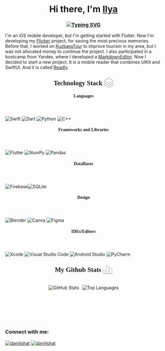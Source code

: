 <h1 align="center">Hi there, I'm <a href="https://t.me/CaS1E" target="_blank">Ilya</a> 
</h1>

<h3 align="center"><a href="https://git.io/typing-svg"><img src="https://readme-typing-svg.herokuapp.com?font=Fira+Code&weight=500&size=24&pause=1000&color=2791FE&center=true&vCenter=true&width=435&lines=%D0%9Cobile+developer%2C+ITMO+student" alt="Typing SVG" /></a></h3>

I'm an iOS mobile developer, but I'm getting started with Flutter. Now I'm developing my [Flicker](https://github.com/WillowRussia/Flicker) project, for saving the most precious memories. Before that, I worked on [KuzbassTour](https://github.com/WillowRussia/KuzbassTour) to improve tourism in my area, but I was not allocated money to continue the project.
I also participated in a bootcamp from Yandex, where I developed a [MarkdownEditor](https://github.com/WillowRussia/MarkdownEditor).
Now I decided to start a new project. It is a mobile reader that combines UIKit and SwiftUI. And it is called [Readly](https://github.com/WillowRussia/Readly).

<h2 align="center" style="font-weight: bold; font-family: Ubuntu">
    Technology Stack
    <img src="Assets/stack.svg" width="30" style="vertical-align: middle; margin-top: -6px;">
</h2>

####  <header style="font-weight: bold; font-family: Ubuntu"> Languages <header/>
![Swift](https://img.shields.io/badge/swift-F54A2A?style=for-the-badge&logo=swift&logoColor=white)
![Dart](https://img.shields.io/badge/dart-%230175C2.svg?style=for-the-badge&logo=dart&logoColor=white)
![Python](https://img.shields.io/badge/python-3670A0?style=for-the-badge&logo=python&logoColor=ffdd54)
![C++](https://img.shields.io/badge/c++-%2300599C.svg?style=for-the-badge&logo=c%2B%2B&logoColor=white)

####  <header style="font-weight: bold; font-family: Ubuntu"> Frameworks and Libraries <header/>
![Flutter](https://img.shields.io/badge/Flutter-%2302569B.svg?style=for-the-badge&logo=Flutter&logoColor=white)
![NumPy](https://img.shields.io/badge/numpy-%23013243.svg?style=for-the-badge&logo=numpy&logoColor=white)
![Pandas](https://img.shields.io/badge/pandas-%23150458.svg?style=for-the-badge&logo=pandas&logoColor=white)

####  <header style="font-weight: bold; font-family: Ubuntu"> DataBases <header/>
![Firebase](https://img.shields.io/badge/firebase-a08021?style=for-the-badge&logo=firebase&logoColor=ffcd34)![SQLite](https://img.shields.io/badge/sqlite-%2307405e.svg?style=for-the-badge&logo=sqlite&logoColor=white)

####  <header style="font-weight: bold; font-family: Ubuntu"> Design <header/>
![Blender](https://img.shields.io/badge/blender-%23F5792A.svg?style=for-the-badge&logo=blender&logoColor=white)
![Canva](https://img.shields.io/badge/Canva-%2300C4CC.svg?style=for-the-badge&logo=Canva&logoColor=white)
![Figma](https://img.shields.io/badge/figma-%23F24E1E.svg?style=for-the-badge&logo=figma&logoColor=white)

####  <header style="font-weight: bold; font-family: Ubuntu"> IDEs/Editors <header/>
![Xcode](https://img.shields.io/badge/Xcode-007ACC?style=for-the-badge&logo=Xcode&logoColor=white)
![Visual Studio Code](https://img.shields.io/badge/Visual%20Studio%20Code-0078d7.svg?style=for-the-badge&logo=visual-studio-code&logoColor=white)
![Android Studio](https://img.shields.io/badge/android%20studio-346ac1?style=for-the-badge&logo=android%20studio&logoColor=white)
![PyCharm](https://img.shields.io/badge/pycharm-143?style=for-the-badge&logo=pycharm&logoColor=black&color=black&labelColor=green)

<h2 align="center" style="font-weight: bold; font-family: Ubuntu">
    My Github Stats
    <img src="Assets/statistics.svg" width="30" style="vertical-align: middle; margin-top: -6px;">
</h2>

<br/>

<div style="display: flex; flex-wrap: nowrap; justify-content: center; gap: 10px; overflow: auto;">
    <img src="https://github-readme-stats.vercel.app/api?username=WillowRussia&theme=github_dark&show_icons=true" alt="GitHub Stats" style="max-height: 150px; min-height: 100px">
    <img src="https://github-readme-stats.vercel.app/api/top-langs/?username=WillowRussia&layout=compact&langs_count=10&hide_title=true&theme=midnight-purple#gh-dark-mode-only" alt="Top Languages" style="max-height: 150px; min-height: 100px">
</div>
<br/>

### Connect with me:
<p align="left">
<a href="https://t.me/CaS1E" target="blank"><img align="center" src="https://raw.githubusercontent.com/daniilshat/daniilshat/2d7eafe5250314b3d422c86b35de062e0f1f5178/icons/Telegram.svg" alt="daniilshat" height="40" width="40" /></a>
<a href="https://vk.com/ilya_vostrov" target="blank"><img align="center" src="https://raw.githubusercontent.com/daniilshat/daniilshat/2d7eafe5250314b3d422c86b35de062e0f1f5178/icons/vk.svg" alt="daniilshat" height="40" width="40" /></a>
